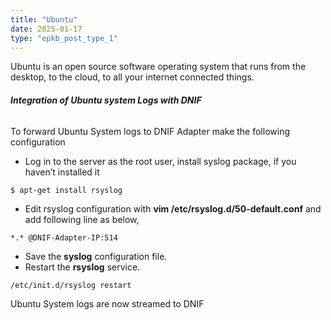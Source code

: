 ```yaml
---
title: "Ubuntu"
date: 2025-01-17
type: "epkb_post_type_1"
---
```


Ubuntu is an open source software operating system that runs from the desktop, to the cloud, to all your internet connected things.

###### **Integration of Ubuntu system Logs with DNIF**

To forward Ubuntu System logs to DNIF Adapter make the following configuration

- Log in to the server as the root user, install syslog package, if you haven’t installed it

```
$ apt-get install rsyslog
```

- Edit rsyslog configuration with **vim /etc/rsyslog.d/50-default.conf** and add following line as below,

```
*.* @DNIF-Adapter-IP:514
```

- Save the **syslog** configuration file.
- Restart the **rsyslog** service.

```
/etc/init.d/rsyslog restart
```

Ubuntu System logs are now streamed to DNIF
